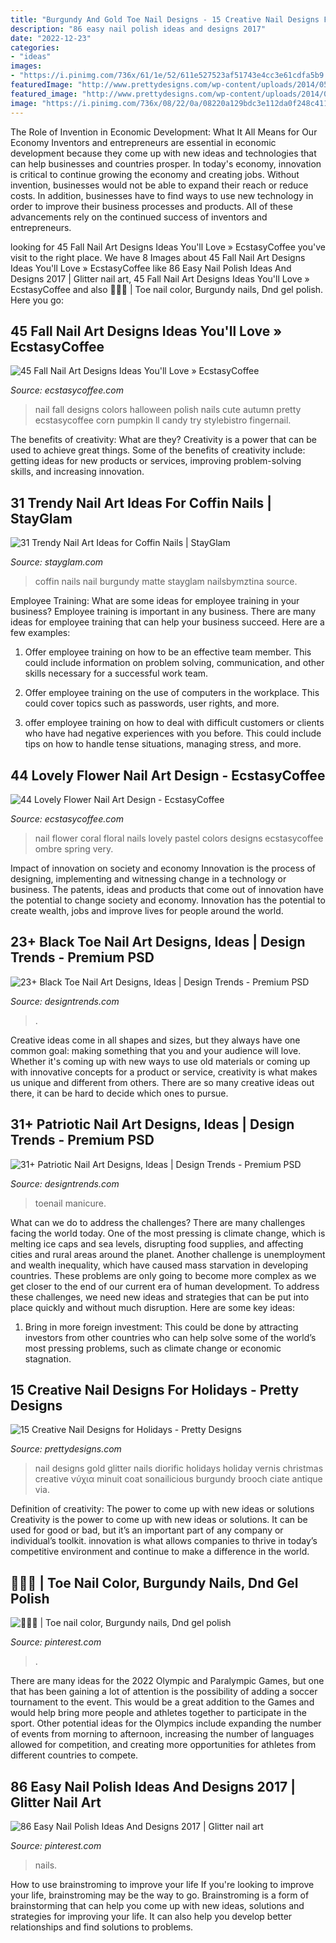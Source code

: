 ```yaml
---
title: "Burgundy And Gold Toe Nail Designs - 15 Creative Nail Designs For Holidays"
description: "86 easy nail polish ideas and designs 2017"
date: "2022-12-23"
categories:
- "ideas"
images:
- "https://i.pinimg.com/736x/61/1e/52/611e527523af51743e4cc3e61cdfa5b9.jpg"
featuredImage: "http://www.prettydesigns.com/wp-content/uploads/2014/05/Gold-Glitter-Nail-Design.jpg"
featured_image: "http://www.prettydesigns.com/wp-content/uploads/2014/05/Gold-Glitter-Nail-Design.jpg"
image: "https://i.pinimg.com/736x/08/22/0a/08220a129bdc3e112da0f248c411d677.jpg"
---
```



The Role of Invention in Economic Development: What It All Means for Our Economy
Inventors and entrepreneurs are essential in economic development because they come up with new ideas and technologies that can help businesses and countries prosper. In today's economy, innovation is critical to continue growing the economy and creating jobs. Without invention, businesses would not be able to expand their reach or reduce costs. In addition, businesses have to find ways to use new technology in order to improve their business processes and products. All of these advancements rely on the continued success of inventors and entrepreneurs.

	

		
looking for 45 Fall Nail Art Designs Ideas You&#039;ll Love » EcstasyCoffee you've visit to the right place. We have 8 Images about 45 Fall Nail Art Designs Ideas You&#039;ll Love » EcstasyCoffee like 86 Easy Nail Polish Ideas And Designs 2017 | Glitter nail art, 45 Fall Nail Art Designs Ideas You&#039;ll Love » EcstasyCoffee and also 🍷🍷🍷 | Toe nail color, Burgundy nails, Dnd gel polish. Here you go:
		
    
## 45 Fall Nail Art Designs Ideas You&#039;ll Love » EcstasyCoffee

<img loading=lazy src="https://i1.wp.com/www.ecstasycoffee.com/wp-content/uploads/2016/10/Fall-Nail-Polish-Colors.jpg" onerror="this.onerror=null;this.src='https://tse2.mm.bing.net/th?id=OIP.hht6ZKk42Xe1_avaFh9AQwHaFj&amp;pid=15.1';" alt="45 Fall Nail Art Designs Ideas You&#039;ll Love » EcstasyCoffee">

_Source: ecstasycoffee.com_

>nail fall designs colors halloween polish nails cute autumn pretty ecstasycoffee corn pumpkin ll candy try stylebistro fingernail. 

	

The benefits of creativity: What are they?
Creativity is a power that can be used to achieve great things. Some of the benefits of creativity include: getting ideas for new products or services, improving problem-solving skills, and increasing innovation.

    
## 31 Trendy Nail Art Ideas For Coffin Nails | StayGlam

<img loading=lazy src="https://stayglam.com/wp-content/uploads/2016/02/nailsbymztina6.jpg" onerror="this.onerror=null;this.src='https://tse3.mm.bing.net/th?id=OIP.0UlYisNEy0pc8cQNsRoWyAHaHa&amp;pid=15.1';" alt="31 Trendy Nail Art Ideas for Coffin Nails | StayGlam">

_Source: stayglam.com_

>coffin nails nail burgundy matte stayglam nailsbymztina source. 

	

Employee Training: What are some ideas for employee training in your business?
Employee training is important in any business. There are many ideas for employee training that can help your business succeed. Here are a few examples:
1. Offer employee training on how to be an effective team member. This could include information on problem solving, communication, and other skills necessary for a successful work team.

2. Offer employee training on the use of computers in the workplace. This could cover topics such as passwords, user rights, and more.

3. offer employee training on how to deal with difficult customers or clients who have had negative experiences with you before. This could include tips on how to handle tense situations, managing stress, and more.

    
## 44 Lovely Flower Nail Art Design - EcstasyCoffee

<img loading=lazy src="https://i1.wp.com/www.ecstasycoffee.com/wp-content/uploads/2016/11/Coral-Floral-Nail-Design.jpg?resize=600%2C624" onerror="this.onerror=null;this.src='https://tse2.mm.bing.net/th?id=OIP.9XnRuohIn8IfYW5PfXW3ogHaHs&amp;pid=15.1';" alt="44 Lovely Flower Nail Art Design - EcstasyCoffee">

_Source: ecstasycoffee.com_

>nail flower coral floral nails lovely pastel colors designs ecstasycoffee ombre spring very. 

	

Impact of innovation on society and economy
Innovation is the process of designing, implementing and witnessing change in a technology or business. The patents, ideas and products that come out of innovation have the potential to change society and economy. Innovation has the potential to create wealth, jobs and improve lives for people around the world.

    
## 23+ Black Toe Nail Art Designs, Ideas | Design Trends - Premium PSD

<img loading=lazy src="https://images.designtrends.com/wp-content/uploads/2016/03/17115637/Beautiful-Black-Toe-Nail-Design1.jpg" onerror="this.onerror=null;this.src='https://tse4.mm.bing.net/th?id=OIP.oNABR3SbekIOr4Y6MbnXIQHaHa&amp;pid=15.1';" alt="23+ Black Toe Nail Art Designs, Ideas | Design Trends - Premium PSD">

_Source: designtrends.com_

>. 

	

Creative ideas come in all shapes and sizes, but they always have one common goal: making something that you and your audience will love. Whether it's coming up with new ways to use old materials or coming up with innovative concepts for a product or service, creativity is what makes us unique and different from others. There are so many creative ideas out there, it can be hard to decide which ones to pursue.

    
## 31+ Patriotic Nail Art Designs, Ideas | Design Trends - Premium PSD

<img loading=lazy src="https://images.designtrends.com/wp-content/uploads/2016/02/22064051/Nice-Toe-Patriotic-Design.jpg" onerror="this.onerror=null;this.src='https://tse2.mm.bing.net/th?id=OIP.ajcpAyLA2aO1XcaCaIZqwgHaLE&amp;pid=15.1';" alt="31+ Patriotic Nail Art Designs, Ideas | Design Trends - Premium PSD">

_Source: designtrends.com_

>toenail manicure. 

	

What can we do to address the challenges?
There are many challenges facing the world today. One of the most pressing is climate change, which is melting ice caps and sea levels, disrupting food supplies, and affecting cities and rural areas around the planet. Another challenge is unemployment and wealth inequality, which have caused mass starvation in developing countries. 
These problems are only going to become more complex as we get closer to the end of our current era of human development. To address these challenges, we need new ideas and strategies that can be put into place quickly and without much disruption. Here are some key ideas: 

1) Bring in more foreign investment: This could be done by attracting investors from other countries who can help solve some of the world’s most pressing problems, such as climate change or economic stagnation.

    
## 15 Creative Nail Designs For Holidays - Pretty Designs

<img loading=lazy src="http://www.prettydesigns.com/wp-content/uploads/2014/05/Gold-Glitter-Nail-Design.jpg" onerror="this.onerror=null;this.src='https://tse2.mm.bing.net/th?id=OIP.FrpmpXZxQx3OHVn6l-ejcwHaLH&amp;pid=15.1';" alt="15 Creative Nail Designs for Holidays - Pretty Designs">

_Source: prettydesigns.com_

>nail designs gold glitter nails diorific holidays holiday vernis christmas creative νύχια minuit coat sonailicious burgundy brooch ciate antique via. 

	

Definition of creativity: The power to come up with new ideas or solutions
Creativity is the power to come up with new ideas or solutions. It can be used for good or bad, but it’s an important part of any company or individual’s toolkit. innovation is what allows companies to thrive in today’s competitive environment and continue to make a difference in the world.

    
## 🍷🍷🍷 | Toe Nail Color, Burgundy Nails, Dnd Gel Polish

<img loading=lazy src="https://i.pinimg.com/736x/61/1e/52/611e527523af51743e4cc3e61cdfa5b9.jpg" onerror="this.onerror=null;this.src='https://tse1.mm.bing.net/th?id=OIP.LY5yqlHKuJ1_ER3yTPis1QHaNK&amp;pid=15.1';" alt="🍷🍷🍷 | Toe nail color, Burgundy nails, Dnd gel polish">

_Source: pinterest.com_

>. 

	

There are many ideas for the 2022 Olympic and Paralympic Games, but one that has been gaining a lot of attention is the possibility of adding a soccer tournament to the event. This would be a great addition to the Games and would help bring more people and athletes together to participate in the sport. Other potential ideas for the Olympics include expanding the number of events from morning to afternoon, increasing the number of languages allowed for competition, and creating more opportunities for athletes from different countries to compete.

    
## 86 Easy Nail Polish Ideas And Designs 2017 | Glitter Nail Art

<img loading=lazy src="https://i.pinimg.com/736x/08/22/0a/08220a129bdc3e112da0f248c411d677.jpg" onerror="this.onerror=null;this.src='https://tse3.mm.bing.net/th?id=OIP.EIugYOuL2LM02xLno1-WfAHaKf&amp;pid=15.1';" alt="86 Easy Nail Polish Ideas And Designs 2017 | Glitter nail art">

_Source: pinterest.com_

>nails. 

	

How to use brainstroming to improve your life
If you're looking to improve your life, brainstroming may be the way to go. Brainstroming is a form of brainstorming that can help you come up with new ideas, solutions and strategies for improving your life. It can also help you develop better relationships and find solutions to problems.

